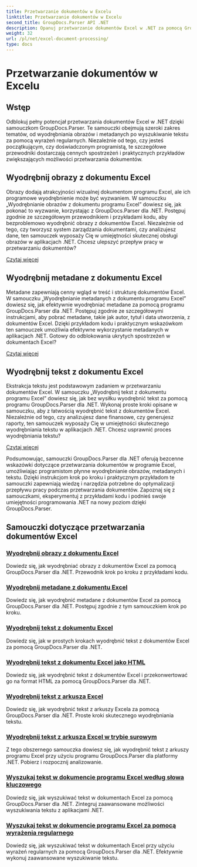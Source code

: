 ```yaml
---
title: Przetwarzanie dokumentów w Excelu
linktitle: Przetwarzanie dokumentów w Excelu
second_title: GroupDocs.Parser API .NET
description: Opanuj przetwarzanie dokumentów Excel w .NET za pomocą GroupDocs.Parser. Dowiedz się, jak efektywnie wyodrębniać obrazy, metadane i tekst, korzystając z przewodników krok po kroku.
weight: 32
url: /pl/net/excel-document-processing/
type: docs
---
```

# Przetwarzanie dokumentów w Excelu

## Wstęp

Odblokuj pełny potencjał przetwarzania dokumentów Excel w .NET dzięki samouczkom GroupDocs.Parser. Te samouczki obejmują szeroki zakres tematów, od wyodrębniania obrazów i metadanych po wyszukiwanie tekstu za pomocą wyrażeń regularnych. Niezależnie od tego, czy jesteś początkującym, czy doświadczonym programistą, te szczegółowe przewodniki dostarczają cennych spostrzeżeń i praktycznych przykładów zwiększających możliwości przetwarzania dokumentów.

## Wyodrębnij obrazy z dokumentu Excel

Obrazy dodają atrakcyjności wizualnej dokumentom programu Excel, ale ich programowe wyodrębnienie może być wyzwaniem. W samouczku „Wyodrębnianie obrazów z dokumentu programu Excel” dowiesz się, jak pokonać to wyzwanie, korzystając z GroupDocs.Parser dla .NET. Postępuj zgodnie ze szczegółowym przewodnikiem i przykładami kodu, aby bezproblemowo wyodrębnić obrazy z dokumentów Excel. Niezależnie od tego, czy tworzysz system zarządzania dokumentami, czy analizujesz dane, ten samouczek wyposaży Cię w umiejętności skutecznej obsługi obrazów w aplikacjach .NET. Chcesz ulepszyć przepływ pracy w przetwarzaniu dokumentów?

[Czytaj więcej](./extract-images-from-excel-document/)

## Wyodrębnij metadane z dokumentu Excel

Metadane zapewniają cenny wgląd w treść i strukturę dokumentów Excel. W samouczku „Wyodrębnianie metadanych z dokumentu programu Excel” dowiesz się, jak efektywnie wyodrębniać metadane za pomocą programu GroupDocs.Parser dla .NET. Postępuj zgodnie ze szczegółowymi instrukcjami, aby pobrać metadane, takie jak autor, tytuł i data utworzenia, z dokumentów Excel. Dzięki przykładom kodu i praktycznym wskazówkom ten samouczek umożliwia efektywne wykorzystanie metadanych w aplikacjach .NET. Gotowy do odblokowania ukrytych spostrzeżeń w dokumentach Excel?

[Czytaj więcej](./extract-metadata-from-excel-document/)

## Wyodrębnij tekst z dokumentu Excel

Ekstrakcja tekstu jest podstawowym zadaniem w przetwarzaniu dokumentów Excel. W samouczku „Wyodrębnij tekst z dokumentu programu Excel” dowiesz się, jak bez wysiłku wyodrębnić tekst za pomocą programu GroupDocs.Parser dla .NET. Wykonaj proste kroki opisane w samouczku, aby z łatwością wyodrębnić tekst z dokumentów Excel. Niezależnie od tego, czy analizujesz dane finansowe, czy generujesz raporty, ten samouczek wyposaży Cię w umiejętności skutecznego wyodrębniania tekstu w aplikacjach .NET. Chcesz usprawnić proces wyodrębniania tekstu?

[Czytaj więcej](./extract-text-from-excel-document/)

Podsumowując, samouczki GroupDocs.Parser dla .NET oferują bezcenne wskazówki dotyczące przetwarzania dokumentów w programie Excel, umożliwiając programistom płynne wyodrębnianie obrazów, metadanych i tekstu. Dzięki instrukcjom krok po kroku i praktycznym przykładom te samouczki zapewniają wiedzę i narzędzia potrzebne do optymalizacji przepływu pracy podczas przetwarzania dokumentów. Zapoznaj się z samouczkami, eksperymentuj z przykładami kodu i podnieś swoje umiejętności programowania .NET na nowy poziom dzięki GroupDocs.Parser.
## Samouczki dotyczące przetwarzania dokumentów Excel
### [Wyodrębnij obrazy z dokumentu Excel](./extract-images-from-excel-document/)
Dowiedz się, jak wyodrębniać obrazy z dokumentów Excel za pomocą GroupDocs.Parser dla .NET. Przewodnik krok po kroku z przykładami kodu.
### [Wyodrębnij metadane z dokumentu Excel](./extract-metadata-from-excel-document/)
Dowiedz się, jak wyodrębnić metadane z dokumentów Excel za pomocą GroupDocs.Parser dla .NET. Postępuj zgodnie z tym samouczkiem krok po kroku.
### [Wyodrębnij tekst z dokumentu Excel](./extract-text-from-excel-document/)
Dowiedz się, jak w prostych krokach wyodrębnić tekst z dokumentów Excel za pomocą GroupDocs.Parser dla .NET.
### [Wyodrębnij tekst z dokumentu Excel jako HTML](./extract-text-from-excel-document-as-html/)
Dowiedz się, jak wyodrębnić tekst z dokumentów Excel i przekonwertować go na format HTML za pomocą GroupDocs.Parser dla .NET.
### [Wyodrębnij tekst z arkusza Excel](./extract-text-from-excel-sheet/)
Dowiedz się, jak wyodrębnić tekst z arkuszy Excela za pomocą GroupDocs.Parser dla .NET. Proste kroki skutecznego wyodrębniania tekstu.
### [Wyodrębnij tekst z arkusza Excel w trybie surowym](./extract-text-from-excel-sheet-in-raw-mode/)
Z tego obszernego samouczka dowiesz się, jak wyodrębnić tekst z arkuszy programu Excel przy użyciu programu GroupDocs.Parser dla platformy .NET. Pobierz i rozpocznij analizowanie.
### [Wyszukaj tekst w dokumencie programu Excel według słowa kluczowego](./search-text-in-excel-document-by-keyword/)
Dowiedz się, jak wyszukiwać tekst w dokumentach Excel za pomocą GroupDocs.Parser dla .NET. Zintegruj zaawansowane możliwości wyszukiwania tekstu z aplikacjami .NET.
### [Wyszukaj tekst w dokumencie programu Excel za pomocą wyrażenia regularnego](./search-text-in-excel-document-by-regular-expression/)
Dowiedz się, jak wyszukiwać tekst w dokumentach Excel przy użyciu wyrażeń regularnych za pomocą GroupDocs.Parser dla .NET. Efektywnie wykonuj zaawansowane wyszukiwanie tekstu.